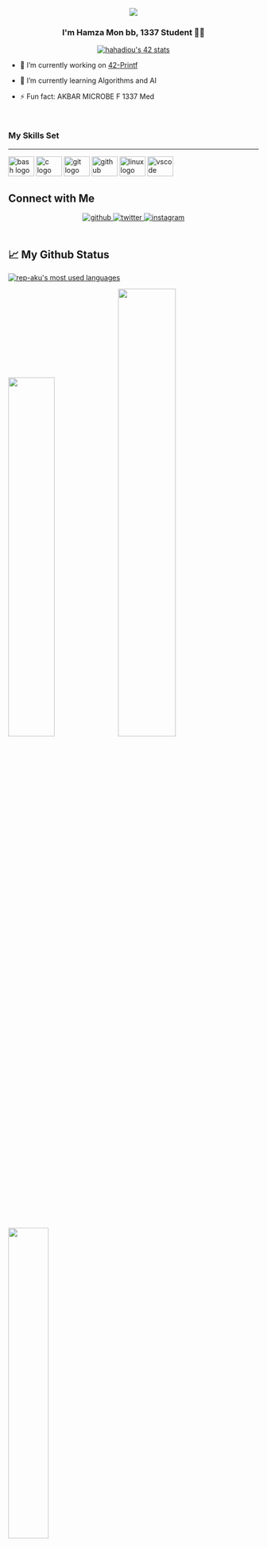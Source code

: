 
</p>
<p align="center">  
<img src ="https://media.tenor.com/qXsgPu0UMHEAAAAC/xd-programming.gif">
</p>

### <div align="center">I'm Hamza Mon bb, 1337 Student 👨‍💻 </div>  

<p align="center">
<a href="https://github.com/oakoudad/badge42"><img src="https://badge.mediaplus.ma/starryblue/hahadiou" alt="hahadiou's 42 stats" /></a>
</p>

- 🔭 I’m currently working on [42-Printf](https://github.com/rep-aku/printf_bonus)  
  

- 🌱 I’m currently learning Algorithms and AI  
  

- ⚡ Fun fact: AKBAR MICROBE F 1337 Med  
  

<br/>  

### My Skills Set 
------------
<div align="left">
  <img src="https://cdn.jsdelivr.net/gh/devicons/devicon/icons/bash/bash-original.svg" height="40" width="52" alt="bash logo"  />
  <img src="https://cdn.jsdelivr.net/gh/devicons/devicon/icons/c/c-original.svg" height="40" width="52" alt="c logo"  />
  <img src="https://cdn.jsdelivr.net/gh/devicons/devicon/icons/git/git-original.svg" height="40" width="52" alt="git logo"  />
  <img src="https://cdn.jsdelivr.net/gh/devicons/devicon/icons/github/github-original.svg" height="40" width="52" alt="github logo"  />
  <img src="https://cdn.jsdelivr.net/gh/devicons/devicon/icons/linux/linux-original.svg" height="40" width="52" alt="linux logo"  />
  <img src="https://cdn.jsdelivr.net/gh/devicons/devicon/icons/vscode/vscode-original.svg" height="40" width="52" alt="vscode logo"  />
</div>


## Connect with Me  
<div align="center">
<a href="https://github.com/rep-aku" target="_blank">
<img src=https://img.shields.io/badge/github-%2324292e.svg?&style=for-the-badge&logo=github&logoColor=white alt=github style="margin-bottom: 5px;" />
</a>
<a href="https://twitter.com/rep_aku" target="_blank">
<img src=https://img.shields.io/badge/twitter-%2300acee.svg?&style=for-the-badge&logo=twitter&logoColor=white alt=twitter style="margin-bottom: 5px;" />
</a>
<a href="https://instagram.com/rep_aku" target="_blank">
<img src=https://img.shields.io/badge/instagram-%23000000.svg?&style=for-the-badge&logo=instagram&logoColor=white alt=instagram style="margin-bottom: 5px;" />
</a>  
</div>  
  

<br/>  


## 📈 My Github Status

[![rep-aku's most used languages](https://github-readme-stats.vercel.app/api/top-langs/?username=rep-aku&layout=compact&hide_border=true&theme=jolly)](https://github.com/rep-aku?tab=repositories)
<p align="left">
  <img width="43%" src="https://awesome-github-stats.azurewebsites.net/user-stats/rep-aku?cardType=github&theme=radical" />
  <img width="48%" src="https://github-readme-streak-stats.herokuapp.com/?user=rep-aku&theme=radical" />
</p>

<p align="left">
   <img width="40%" src="(https://github-readme-stats.vercel.app/api?username=rep-aku&show_icons=true&theme=radical" />
</p>


![rep-aku's GitHub activity graph](https://activity-graph.herokuapp.com/graph?username=rep-aku&theme=redical)

<br/>  

<div align="center"><img src="https://spotify-github-profile.vercel.app/api/view?uid=31cmvmmmas7b4wt47tclilfizseq&cover_image=true&theme=default&show_offline=false&background_color=121212" /></div>  

<br/>  

<div align="center">
<img src="https://komarev.com/ghpvc/?username=rep-aku&&style=flat-square" align="center" />
</div>  
  

<br/>  


<br />
